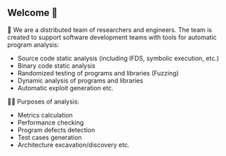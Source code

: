 ## Welcome 👋

🧙 We are a distributed team of researchers and engineers. The team is created to support software development teams with tools for automatic program analysis:

* Source code static analysis (including IFDS, symbolic execution, etc.)
* Binary code static analysis
* Randomized testing of programs and libraries (Fuzzing)
* Dynamic analysis of programs and libraries
* Automatic exploit generation
etc.

👩‍💻 Purposes of analysis: 
* Metrics calculation
* Performance checking
* Program defects detection
* Test cases generation
* Architecture excavation/discovery
etc.

<!--


🙋‍♀️ A short introduction - what is your organization all about?
🌈 Contribution guidelines - how can the community get involved?
👩‍💻 Useful resources - where can the community find your docs? Is there anything else the community should know?
🍿 Fun facts - what does your team eat for breakfast?
🧙 Remember, you can do mighty things with the power of [Markdown](https://docs.github.com/github/writing-on-github/getting-started-with-writing-and-formatting-on-github/basic-writing-and-formatting-syntax)
-->

